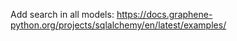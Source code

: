 Add search in all models: <https://docs.graphene-python.org/projects/sqlalchemy/en/latest/examples/>
